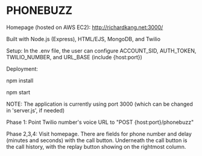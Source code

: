# PHONEBUZZ

Homepage (hosted on AWS EC2): http://richardkang.net:3000/

Built with Node.js (Express), HTML/EJS, MongoDB, and Twilio

Setup:
In the .env file, the user can configure ACCOUNT_SID, AUTH_TOKEN, TWILIO_NUMBER, and URL_BASE (include {host:port})

Deployment:

npm install

npm start

NOTE: The application is currently using port 3000 (which can be changed in 'server.js', if needed)

Phase 1:
Point Twilio number's voice URL to "POST {host:port}/phonebuzz"

Phase 2,3,4:
Visit homepage.
There are fields for phone number and delay (minutes and seconds) with the call button.
Underneath the call button is the call history, with the replay button showing on the rightmost column.
